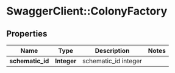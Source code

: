 # SwaggerClient::ColonyFactory

## Properties
Name | Type | Description | Notes
------------ | ------------- | ------------- | -------------
**schematic_id** | **Integer** | schematic_id integer | 


